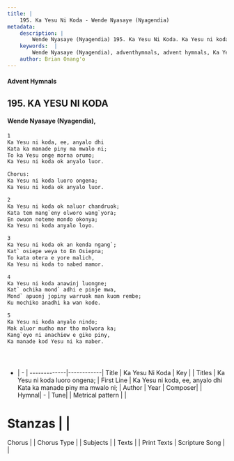 ```yaml
---
title: |
    195. Ka Yesu Ni Koda - Wende Nyasaye (Nyagendia)
metadata:
    description: |
        Wende Nyasaye (Nyagendia) 195. Ka Yesu Ni Koda. Ka Yesu ni koda, ee, anyalo dhi Kata ka manade piny ma mwalo ni; To ka Yesu onge morna orumo; Ka Yesu ni koda ok anyalo luor.  Chorus: Ka Yesu ni koda luoro ongena; Ka Yesu ni koda ok anyalo luor.  
    keywords:  |
        Wende Nyasaye (Nyagendia), adventhymnals, advent hymnals, Ka Yesu Ni Koda, Ka Yesu ni koda, ee, anyalo dhi Kata ka manade piny ma mwalo ni;. Ka Yesu ni koda luoro ongena;
    author: Brian Onang'o
---
```


#### Advent Hymnals
## 195. KA YESU NI KODA
####  Wende Nyasaye (Nyagendia),

```txt
1
Ka Yesu ni koda, ee, anyalo dhi
Kata ka manade piny ma mwalo ni;
To ka Yesu onge morna orumo;
Ka Yesu ni koda ok anyalo luor.

Chorus:
Ka Yesu ni koda luoro ongena;
Ka Yesu ni koda ok anyalo luor.

2
Ka Yesu ni koda ok naluor chandruok; 
Kata tem mang`eny olworo wang`yora;
En owuon noteme mondo okonya;
Ka Yesu ni koda anyalo loyo.

3
Ka Yesu ni koda ok an kenda ngang`;
Kat` osiepe weya to En Osiepna;
To kata otera e yore malich,
Ka Yesu ni koda to nabed mamor.

4
Ka Yesu ni koda anawinj luongne;
Kat` ochika mond` adhi e pinje mwa,
Mond` apuonj jopiny warruok man kuom rembe;
Ku mochiko anadhi ka wan kode.

5
Ka Yesu ni koda anyalo nindo;
Mak aluor mudho mar tho molwora ka;
Kang`eyo ni anachiew e giko piny,
Ka manade kod Yesu ni ka maber.





```

- |   -  |
-------------|------------|
Title | Ka Yesu Ni Koda |
Key |  |
Titles | Ka Yesu ni koda luoro ongena; |
First Line | Ka Yesu ni koda, ee, anyalo dhi Kata ka manade piny ma mwalo ni; |
Author | 
Year | 
Composer| |
Hymnal|  - |
Tune|  |
Metrical pattern | |
# Stanzas |  |
Chorus |  |
Chorus Type |  |
Subjects | |
Texts |  |
Print Texts | 
Scripture Song |  |
    
